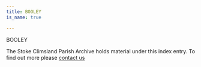 ```yaml
---
title: BOOLEY
is_name: true

---
```


BOOLEY


The Stoke Climsland Parish Archive holds material under this index entry. To find out more please [contact us](/contact/)
